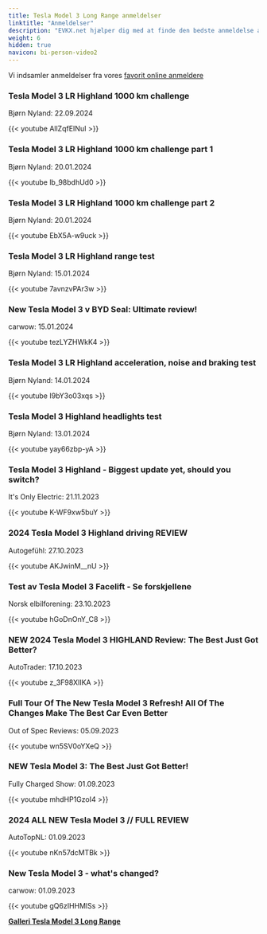 ```yaml
---
title: Tesla Model 3 Long Range anmeldelser
linktitle: "Anmeldelser"
description: "EVKX.net hjælper dig med at finde den bedste anmeldelse af denne model."
weight: 6
hidden: true
navicon: bi-person-video2
---
```

Vi indsamler anmeldelser fra vores [favorit online anmeldere](../../../../../guides/evreviewers/)

<div class="container text-center shadow p-2 pe-4 mb-5 bg-body-tertiary rounded border">
<h3>Tesla Model 3 LR Highland 1000 km challenge</h3>
<p>Bjørn Nyland: 22.09.2024</p>

{{< youtube AllZqfEINuI >}}

</div>
<div class="container text-center shadow p-2 pe-4 mb-5 bg-body-tertiary rounded border">
<h3>Tesla Model 3 LR Highland 1000 km challenge part 1</h3>
<p>Bjørn Nyland: 20.01.2024</p>

{{< youtube lb_98bdhUd0 >}}

</div>
<div class="container text-center shadow p-2 pe-4 mb-5 bg-body-tertiary rounded border">
<h3>Tesla Model 3 LR Highland 1000 km challenge part 2</h3>
<p>Bjørn Nyland: 20.01.2024</p>

{{< youtube EbX5A-w9uck >}}

</div>
<div class="container text-center shadow p-2 pe-4 mb-5 bg-body-tertiary rounded border">
<h3>Tesla Model 3 LR Highland range test</h3>
<p>Bjørn Nyland: 15.01.2024</p>

{{< youtube 7avnzvPAr3w >}}

</div>
<div class="container text-center shadow p-2 pe-4 mb-5 bg-body-tertiary rounded border">
<h3>New Tesla Model 3 v BYD Seal: Ultimate review!</h3>
<p>carwow: 15.01.2024</p>

{{< youtube tezLYZHWkK4 >}}

</div>
<div class="container text-center shadow p-2 pe-4 mb-5 bg-body-tertiary rounded border">
<h3>Tesla Model 3 LR Highland acceleration, noise and braking test</h3>
<p>Bjørn Nyland: 14.01.2024</p>

{{< youtube I9bY3o03xqs >}}

</div>
<div class="container text-center shadow p-2 pe-4 mb-5 bg-body-tertiary rounded border">
<h3>Tesla Model 3 Highland headlights test</h3>
<p>Bjørn Nyland: 13.01.2024</p>

{{< youtube yay66zbp-yA >}}

</div>
<div class="container text-center shadow p-2 pe-4 mb-5 bg-body-tertiary rounded border">
<h3>Tesla Model 3 Highland - Biggest update yet, should you switch?</h3>
<p>It's Only Electric: 21.11.2023</p>

{{< youtube K-WF9xw5buY >}}

</div>
<div class="container text-center shadow p-2 pe-4 mb-5 bg-body-tertiary rounded border">
<h3>2024 Tesla Model 3 Highland driving REVIEW</h3>
<p>Autogefühl: 27.10.2023</p>

{{< youtube AKJwinM__nU >}}

</div>
<div class="container text-center shadow p-2 pe-4 mb-5 bg-body-tertiary rounded border">
<h3>Test av Tesla Model 3 Facelift - Se forskjellene</h3>
<p>Norsk elbilforening: 23.10.2023</p>

{{< youtube hGoDnOnY_C8 >}}

</div>
<div class="container text-center shadow p-2 pe-4 mb-5 bg-body-tertiary rounded border">
<h3>NEW 2024 Tesla Model 3 HIGHLAND Review: The Best Just Got Better?</h3>
<p>AutoTrader: 17.10.2023</p>

{{< youtube z_3F98XIIKA >}}

</div>
<div class="container text-center shadow p-2 pe-4 mb-5 bg-body-tertiary rounded border">
<h3>Full Tour Of The New Tesla Model 3 Refresh! All Of The Changes Make The Best Car Even Better</h3>
<p>Out of Spec Reviews: 05.09.2023</p>

{{< youtube wn5SV0oYXeQ >}}

</div>
<div class="container text-center shadow p-2 pe-4 mb-5 bg-body-tertiary rounded border">
<h3>NEW Tesla Model 3: The Best Just Got Better!</h3>
<p>Fully Charged Show: 01.09.2023</p>

{{< youtube mhdHP1GzoI4 >}}

</div>
<div class="container text-center shadow p-2 pe-4 mb-5 bg-body-tertiary rounded border">
<h3>2024 ALL NEW Tesla Model 3 // FULL REVIEW</h3>
<p>AutoTopNL: 01.09.2023</p>

{{< youtube nKn57dcMTBk >}}

</div>
<div class="container text-center shadow p-2 pe-4 mb-5 bg-body-tertiary rounded border">
<h3>New Tesla Model 3 - what's changed?</h3>
<p>carwow: 01.09.2023</p>

{{< youtube gQ6zIHHMlSs >}}

</div>
<div class="mt-3 mb-3">
<a href="../gallery/" class="text-decoration-none text-black">
<strong><i class="bi-arrow-left"></i>Galleri  </strong>
</a>
<a href="../" class="text-decoration-none text-black float-end">
<strong>Tesla Model 3 Long Range <i class="bi-arrow-right"></i></strong>
</a>
</div>
